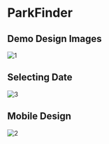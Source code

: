 # ParkFinder
 
## Demo Design Images
![1](https://user-images.githubusercontent.com/65444856/210885789-b544f97f-d540-4177-b32d-6e022d123b92.png)
## Selecting Date
![3](https://user-images.githubusercontent.com/65444856/210885841-60a35172-ffee-44f8-bcdb-68854c97bb55.png)
## Mobile Design
![2](https://user-images.githubusercontent.com/65444856/210885846-32737b4d-369d-46da-a89e-3444d8b544b2.png)
